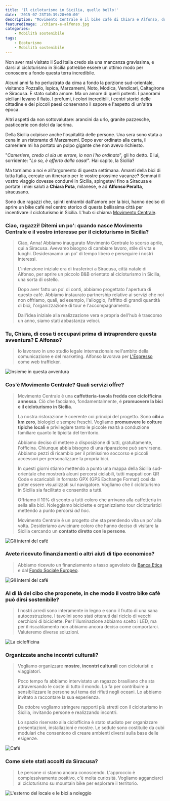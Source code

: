 ```yaml
---
title: 'Il cicloturismo in Sicilia, quello bello!'
date: '2015-07-23T10:39:28+00:00'
description: "Movimento Centrale è il bike café di Chiara e Alfonso, due ragazzi che promuovono il cicloturismo in Sicilia, la loro terra d'origine."
featuredImage: ./chiara-e-alfonso.jpg
categories:
    - Mobilità sostenibile
tags:
    - Ecoturismo
    - Mobilità sostenibile
---
```


Non aver mai visitato il Sud Italia credo sia una mancanza gravissima, e darsi al cicloturismo in Sicilia potrebbe essere un ottimo modo per conoscere a fondo questa terra incredibile.

Alcuni anni fa ho perlustrato da cima a fondo la porzione sud-orientale, visitando Pozzallo, Ispica, Marzamemi, Noto, Modica, Vendicari, Caltagirone e Siracusa. È stato subito amore. Ma un amore di quelli potenti.
I panorami siciliani levano il fiato. I profumi, i colori incredibili, i centri storici delle cittadine e dei piccoli paesi conservano il sapore e l'aspetto di un'altra epoca.

Altri aspetti da non sottovalutare: arancini da urlo, granite pazzesche, pasticcerie con dolci da lacrima.

Della Sicilia colpisce anche l'ospitalità delle persone. Una sera sono stata a cena in un ristorante di Marzamemi. Dopo aver ordinato alla carta, il cameriere mi ha portato un polpo gigante che non avevo richiesto.

"_Cameriere, credo ci sia un errore, io non l'ho ordinato_", gli ho detto. E lui, sorridente: "_Lo so, è offerto dalla casa!_". Hai capito, la Sicilia?

Ma torniamo a noi e all'argomento di questa settimana.
Amanti della bici di tutta Italia, cercate un itinerario per le vostre prossime vacanze?
Semmai il vostro viaggio dovesse condurvi in Sicilia, spingetevi fino a Siracusa e portate i miei saluti a **Chiara Pota**, milanese, e ad **Alfonso Peralta**, siracusano.

Sono due ragazzi che, spinti entrambi dall'amore per la bici, hanno deciso di aprire un bike café nel centro storico di questa bellissima città per incentivare il cicloturismo in Sicilia.
L'hub si chiama [Movimento Centrale](http://www.movimentocentrale.net).

### Ciao, ragazzi! Ditemi un po': quando nasce Movimento Centrale e il vostro interesse per il cicloturismo in Sicilia?

> Ciao, Anna! Abbiamo inaugurato Movimento Centrale lo scorso aprile, qui a Siracusa. Avevamo bisogno di cambiare lavoro, stile di vita e luoghi. Desideravamo un po' di tempo libero e perseguire i nostri interessi.
>
> L'intenzione iniziale era di trasferirci a Siracusa, città natale di Alfonso, per aprire un piccolo B&B orientato al cicloturismo in Sicilia, una sorta di ostello.
>
> Dopo aver fatto un po' di conti, abbiamo progettato l'apertura di questo café. Abbiamo instaurato partnership relative ai servizi che noi non offriamo, quali, ad esempio, l'alloggio, l'affitto di grandi quantità di bici, l'organizzazione di tour e l'accompagnamento.
>
> Dall'idea iniziale alla realizzazione vera e propria dell'hub è trascorso un anno, siamo stati abbastanza veloci.

### Tu, Chiara, di cosa ti occupavi prima di intraprendere questa avventura? E Alfonso?

> Io lavoravo in uno studio legale internazionale nell'ambito della comunicazione e del marketing. Alfonso lavorava per [L'Espresso](http://espresso.repubblica.it) come web trafficker.
>
![Insieme in questa avventura](./unnamed.jpg)

### Cos'è Movimento Centrale? Quali servizi offre?

> Movimento Centrale è una **caffetteria-tavola fredda con ciclofficina annessa**. Ciò che facciamo, fondamentalmente, è **promuovere la bici e il cicloturismo in Sicilia**.
>
> La nostra ristorazione è coerente coi principi del progetto. Sono **cibi a km zero**, biologici e sempre freschi. Vogliamo **promuovere le colture tipiche locali** e privilegiare tanto le piccole realtà a conduzione familiare quanto le tipicità del territorio.
>
> Abbiamo deciso di mettere a disposizione di tutti, gratuitamente, l'officina. Chiunque abbia bisogno di una riparazione può servirsene. Abbiamo pezzi di ricambio per il primissimo soccorso e piccoli accessori per personalizzare la propria bici.
>
> In questi giorni stiamo mettendo a punto una mappa della Sicilia sud-orientale che mostrerà alcuni percorsi ciclabili, tutti mappati con QR Code e scaricabili in formato GPX (GPS Exchange Format) così da poter essere visualizzati sul navigatore. Vogliamo che il cicloturismo in Sicilia sia facilitato e consentito a tutti.
>
> Offriamo il 10% di sconto a tutti coloro che arrivano alla caffetteria in sella alla bici. Noleggiamo biciclette e organizziamo tour cicloturistici mettendo a punto percorsi _ad hoc_.
>
> Movimento Centrale è un progetto che sta prendendo vita un po' alla volta. Desideriamo avvicinare coloro che hanno deciso di visitare la Sicilia cercando un **contatto diretto con le persone**.

![Gli interni del café](./mc-1.jpg)

### Avete ricevuto finanziamenti o altri aiuti di tipo economico?

> Abbiamo ricevuto un finanziamento a tasso agevolato da [Banca Etica](http://www.bancaetica.it) e dal [Fondo Sociale Europeo](http://ec.europa.eu/esf/home.jsp?langId=it).

![Gli interni del café](./mc-2.jpg)

### Al di là del cibo che proponete, in che modo il vostro bike cafè può dirsi sostenibile?

> I nostri arredi sono interamente in legno e sono il frutto di una sana autocostruzione. I tavolini sono stati ottenuti dal riciclo di vecchi cerchioni di biciclette. Per l'illuminazione abbiamo scelto i LED, ma per il riscaldamento non abbiamo ancora deciso come comportarci. Valuteremo diverse soluzioni.

![La ciclofficina](./mc-3.jpg)

### Organizzate anche incontri culturali?

> Vogliamo organizzare **mostre**, **incontri culturali** con cicloturisti e viaggiatori.
>
> Poco tempo fa abbiamo intervistato un ragazzo brasiliano che sta attraversando le coste di tutto il mondo. Lo fa per contribuire a sensibilizzare le persone sul tema dei rifiuti negli oceani. Lo abbiamo invitato a raccontare la sua esperienza.
>
> Da ottobre vogliamo stringere rapporti più stretti con il cicloturismo in Sicilia, invitando persone e realizzando incontri.
>
> Lo spazio riservato alla ciclofficina è stato studiato per organizzare presentazioni, installazioni e mostre. Le sedute sono costituite da cubi modulari che consentono di creare ambienti diversi sulla base delle esigenze.

![Café](./mc-4.jpg)

### Come siete stati accolti da Siracusa?

> Le persone ci stanno ancora conoscendo. L'approccio è complessivamente positivo, c'è molta curiosità. Vogliamo agganciarci al cicloturismo su mountain bike per esplorare il territorio.

![L'esterno del locale e le bici a noleggio](./mc-5.jpg)
